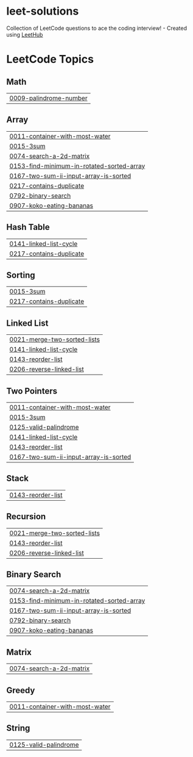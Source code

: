 # leet-solutions
Collection of LeetCode questions to ace the coding interview! - Created using [LeetHub](https://github.com/QasimWani/LeetHub)

<!---LeetCode Topics Start-->
# LeetCode Topics
## Math
|  |
| ------- |
| [0009-palindrome-number](https://github.com/ibrahimcbc/leet-solutions/tree/master/0009-palindrome-number) |
## Array
|  |
| ------- |
| [0011-container-with-most-water](https://github.com/ibrahimcbc/leet-solutions/tree/master/0011-container-with-most-water) |
| [0015-3sum](https://github.com/ibrahimcbc/leet-solutions/tree/master/0015-3sum) |
| [0074-search-a-2d-matrix](https://github.com/ibrahimcbc/leet-solutions/tree/master/0074-search-a-2d-matrix) |
| [0153-find-minimum-in-rotated-sorted-array](https://github.com/ibrahimcbc/leet-solutions/tree/master/0153-find-minimum-in-rotated-sorted-array) |
| [0167-two-sum-ii-input-array-is-sorted](https://github.com/ibrahimcbc/leet-solutions/tree/master/0167-two-sum-ii-input-array-is-sorted) |
| [0217-contains-duplicate](https://github.com/ibrahimcbc/leet-solutions/tree/master/0217-contains-duplicate) |
| [0792-binary-search](https://github.com/ibrahimcbc/leet-solutions/tree/master/0792-binary-search) |
| [0907-koko-eating-bananas](https://github.com/ibrahimcbc/leet-solutions/tree/master/0907-koko-eating-bananas) |
## Hash Table
|  |
| ------- |
| [0141-linked-list-cycle](https://github.com/ibrahimcbc/leet-solutions/tree/master/0141-linked-list-cycle) |
| [0217-contains-duplicate](https://github.com/ibrahimcbc/leet-solutions/tree/master/0217-contains-duplicate) |
## Sorting
|  |
| ------- |
| [0015-3sum](https://github.com/ibrahimcbc/leet-solutions/tree/master/0015-3sum) |
| [0217-contains-duplicate](https://github.com/ibrahimcbc/leet-solutions/tree/master/0217-contains-duplicate) |
## Linked List
|  |
| ------- |
| [0021-merge-two-sorted-lists](https://github.com/ibrahimcbc/leet-solutions/tree/master/0021-merge-two-sorted-lists) |
| [0141-linked-list-cycle](https://github.com/ibrahimcbc/leet-solutions/tree/master/0141-linked-list-cycle) |
| [0143-reorder-list](https://github.com/ibrahimcbc/leet-solutions/tree/master/0143-reorder-list) |
| [0206-reverse-linked-list](https://github.com/ibrahimcbc/leet-solutions/tree/master/0206-reverse-linked-list) |
## Two Pointers
|  |
| ------- |
| [0011-container-with-most-water](https://github.com/ibrahimcbc/leet-solutions/tree/master/0011-container-with-most-water) |
| [0015-3sum](https://github.com/ibrahimcbc/leet-solutions/tree/master/0015-3sum) |
| [0125-valid-palindrome](https://github.com/ibrahimcbc/leet-solutions/tree/master/0125-valid-palindrome) |
| [0141-linked-list-cycle](https://github.com/ibrahimcbc/leet-solutions/tree/master/0141-linked-list-cycle) |
| [0143-reorder-list](https://github.com/ibrahimcbc/leet-solutions/tree/master/0143-reorder-list) |
| [0167-two-sum-ii-input-array-is-sorted](https://github.com/ibrahimcbc/leet-solutions/tree/master/0167-two-sum-ii-input-array-is-sorted) |
## Stack
|  |
| ------- |
| [0143-reorder-list](https://github.com/ibrahimcbc/leet-solutions/tree/master/0143-reorder-list) |
## Recursion
|  |
| ------- |
| [0021-merge-two-sorted-lists](https://github.com/ibrahimcbc/leet-solutions/tree/master/0021-merge-two-sorted-lists) |
| [0143-reorder-list](https://github.com/ibrahimcbc/leet-solutions/tree/master/0143-reorder-list) |
| [0206-reverse-linked-list](https://github.com/ibrahimcbc/leet-solutions/tree/master/0206-reverse-linked-list) |
## Binary Search
|  |
| ------- |
| [0074-search-a-2d-matrix](https://github.com/ibrahimcbc/leet-solutions/tree/master/0074-search-a-2d-matrix) |
| [0153-find-minimum-in-rotated-sorted-array](https://github.com/ibrahimcbc/leet-solutions/tree/master/0153-find-minimum-in-rotated-sorted-array) |
| [0167-two-sum-ii-input-array-is-sorted](https://github.com/ibrahimcbc/leet-solutions/tree/master/0167-two-sum-ii-input-array-is-sorted) |
| [0792-binary-search](https://github.com/ibrahimcbc/leet-solutions/tree/master/0792-binary-search) |
| [0907-koko-eating-bananas](https://github.com/ibrahimcbc/leet-solutions/tree/master/0907-koko-eating-bananas) |
## Matrix
|  |
| ------- |
| [0074-search-a-2d-matrix](https://github.com/ibrahimcbc/leet-solutions/tree/master/0074-search-a-2d-matrix) |
## Greedy
|  |
| ------- |
| [0011-container-with-most-water](https://github.com/ibrahimcbc/leet-solutions/tree/master/0011-container-with-most-water) |
## String
|  |
| ------- |
| [0125-valid-palindrome](https://github.com/ibrahimcbc/leet-solutions/tree/master/0125-valid-palindrome) |
<!---LeetCode Topics End-->